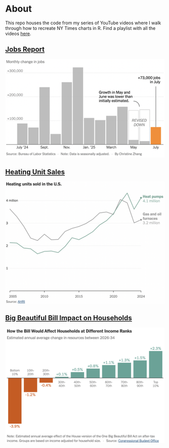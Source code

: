 # About

This repo houses the code from my series of YouTube videos where I walk through how to recreate NY Times charts in R. Find a playlist with all the videos [here](https://www.youtube.com/playlist?list=PL13MEsHNi98LPKpbNepEZ9wIHW08pWi2v).

## [Jobs Report](./nyt_jobs_report/)

![](nyt_jobs_report/imgs/nyt_jobs_report.png)


## [Heating Unit Sales](./nyt_heating_unit_sales/)

![](nyt_heating_unit_sales/imgs/nyt_heating_unit_sales.png)

## [Big Beautiful Bill Impact on Households](./nyt_bbb_impact/)

![](nyt_bbb_impact/imgs/big_bill_household_impact_graph.png)

